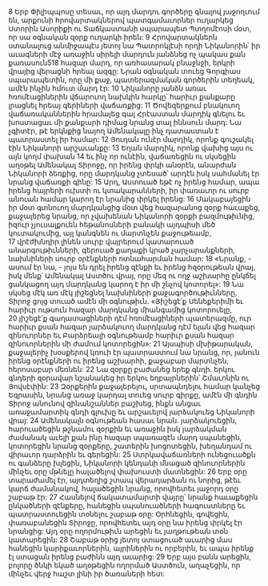 8 Երբ Փիլիպպոսը տեսաւ, որ այդ մարդու գործերը գնալով յաջողւում են, արքունի հրովարտակներով պատգամաւորներ ուղարկեց Ստորին Ասորիքի ու Տաճկաստանի սպարապետ Պտղոմէոսի մօտ, որ սա օգնական զօրք ուղարկի իրեն: 9 Հրովարտակներն ստանալուց անմիջապէս յետոյ նա Պատրոկլէսի որդի Նիկանորին՝ իր աւագների մէջ առաջին սիրելի մարդուն յանձնեց ոչ պակաս քան քառասուն518 հազար մարդ, որ առհասարակ բնաջնջի, երկրի վրայից վերացնի հրեայ ազգը: Նրան օգնական տուեց Գորգիաս սպարապետին, որը մի քաջ, պատերազմական գործերին տեղեակ, ամէն ինչին հմուտ մարդ էր: 10 Նիկանորը յանձն առաւ հռոմէացիներին վճարուող նախկին հարկը՝ հարիւր քանքարը լրացնել հրեայ գերիների վաճառքից: 11 Ծովեզերքում բնակուող վաճառականներին հրամայեց գալ Հրէաստան մարդիկ գնելու եւ խոստացաւ մի քանքարի դիմաց նրանց տալ իննսուն մարդ: Նա չգիտէր, թէ երկնքից նայող Ամենակալը ինչ դատաստան է պատրաստել իր համար:
12 Յուդան ունէր մարդիկ, որոնք գուշակել էին Նիկանորի արշաւանքը: 13 Եղան մարդիկ, որոնք վախից այս ու այն կողմ փախան 14 եւ ինչ որ ունէին, վաճառեցին ու սկսեցին աղօթել Ամենակալ Տիրոջը, որ իրենց փրկի անօրէն, անարժան Նիկանորի ձեռքից, որը մարդկանց չտեսած՝ արդէն իսկ սահմանել էր նրանց վաճառքի գինը: 15 Արդ, Աստուած եթէ ոչ իրենց համար, ապա իրենց հայրերի ուխտի ու կտակարանների, իր փառաւոր ու սուրբ անուան համար կարող էր նրանից փրկել իրենց: 16 Մակաբայեցին իր մօտ գտնուող մարդկանցից մօտ վեց հազարանոց զօրք հաւաքեց, քաջալերեց նրանց, որ չվախենան Նիկանորի զօրքի բազմութիւնից, իզուր չյուսալքուեն հեթանոսների բանակի այդպիսի մեծ կուտակումից, այլ կանգնեն ու մարտնչեն քաջութեամբ, 17 վրէժխնդիր լինեն սուրբ վայրերում կատարուած անարգութիւնների, գերուած քաղաքի կրած չարչարանքների, նախնիների սուրբ օրէնքների ոտնահարման համար: 18 «Նրանք, - ասում էր նա, - յոյս են դրել իրենց զէնքի եւ իրենց հզօրութեան վրայ, իսկ մենք՝ Ամենակալ Աստծու վրայ, որը մեզ ու ողջ աշխարհը ընկճել ցանկացող այդ մարդկանց կարող է իր մի շնչով կոտորել»: 19 Նա սկսեց մէկ առ մէկ յիշեցնել նախնիների քաջագործութիւնները, Տիրոջ ցոյց տուած ամէն մի օգնութիւն. «Յիշեցէ՛ք Սենեքերիմի եւ հարիւր ութսուն հազար մարդկանց միանգամից կոտորուելը, 20 յիշեցէ՛ք գաղատացիների դէմ հռոմէացիների պատերազմը, ուր հարիւր քսան հազար յարձակուող մարդկանց դէմ ելան վեց հազար զինուորներ եւ Բարձրեալի օգնութեամբ հարիւր քսան հազար զինուորներին մի ժամում կոտորեցին»:
21 Այսպիսի մխիթարական, քաջալերիչ խօսքերով կռուի էր պատրաստում նա նրանց, որ, յանուն իրենց օրէնքների ու իրենց աշխարհի, քաջաբար մարտնչեն, հերոսաբար մեռնեն: 22 Նա զօրքը բաժանեց երեք գնդի. երկու գնդերի զօրավար նշանակեց իր երկու եղբայրներին՝ Շմաւոնին ու Յովսէփին: 23 Զօրքերին քաջալերելու, սրտապնդելու համար կանչեց Եզրասին, նրանց առաջ կարդալ տուեց սուրբ գիրքը, ամէն մի գնդին Տիրոջ անունով զինանշաններ բաշխեց, ինքն անցաւ առաջամարտիկ գնդի գլուխը եւ արշաւելով յարձակուեց Նիկանորի վրայ: 24 Ամենակալն օգնութեան հասաւ նրան. յարձակուեցին, հարուածեցին թշնամու զօրքին եւ առաջին իսկ յարձակման ժամանակ աւելի քան ինը հազար սպառազէն մարդ սպանեցին, կոտորեցին նրանց զօրքերը, շատերին խոցոտեցին, խեղանդամ ու վիրաւոր դարձրին եւ գերեցին: 25 Ստրկավաճառների ունեցուածքն ու գանձերը խլեցին, Նիկանորի կենդանի մնացած զինուորներին մինչեւ օրը մթնելը հալածելով փախուստի մատնեցին: 26 Երբ օրը տարաժամել էր, այդտեղից շտապ վերադարձան ու նորից, թէեւ կարճ ժամանակով, հալածեցին նրանց, որովհետեւ յաջորդ օրը շաբաթ էր: 27 Հասնելով ճակատամարտի վայրը՝ նրանք հաւաքեցին ընկածների զէնքերը, հանեցին սպանուածների հագուստները եւ պատրաստուեցին տօնելու շաբաթ օրը: Օրհնեցին, գովեցին, փառաբանեցին Տիրոջը, որովհետեւ այդ օրը նա իրենց փրկել էր նրանցից: Այդ օրը ողորմութիւն արեցին եւ յաղթութեան տօն կատարեցին: 28 Շաբաթ օրից յետոյ ստացուած աւարից մաս հանեցին կարիքաւորներին, այրիներին ու որբերին, եւ ապա իրենք էլ ստացան իրենց բաժինն այդ աւարից: 29 Երբ այս բանն արեցին, բոլորը ծնկի եկած աղօթեցին ողորմած Աստծուն, աղաչեցին, որ մինչեւ վերջ հաշտ լինի իր ծառաների հետ:
